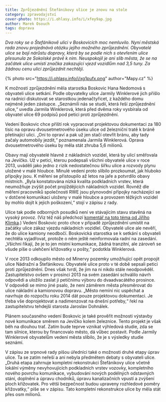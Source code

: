 ```yaml
---
title: Zprůjezdnění Štefánikovy ulice je znovu na stole
category: zpravodajství
cover-photo: https://i.ohlasy.info/i/xfey9ap.jpg
author: Marek Osouch
tags: doprava
---
```


*Dva roky se o Štefánikově ulici v Boskovicích moc nemluvilo. Nyní městská rada znovu projednává otázku jejího možného zprůjezdnění. Obyvatelé ulice se bojí nárůstu dopravy, která by se podle nich s otevřením ulice přesunula ze Sokolské právě k nim. Neuspokojil je ani slib města, že se na začátek ulice umístí značka zakazující vjezd vozidlům nad 3,5 tuny. Za žádnou cenu ulici zprůjezdnit nechtějí.*

{% photo src="https://i.ohlasy.info/i/xg1pufx.png" author="Mapy.cz" %}

K možnosti zprůjezdnění měla starostka Boskovic Hana Nedomová s obyvateli ulice setkání. Podle obyvatelky ulice Jarmily Winklerové jich přišlo na radnici diskutovat se starostkou jedenačtyřicet, z každého domu nejméně jeden zástupce. „Seznámili nás se studií, která řeší zprůjezdnění ulice,“ uvedla Jarmila Winklerová, která před dvěma roky vysbírala od obyvatel ulice 69 podpisů pod petici proti zprůjezdnění.

Vedení Boskovic chce příští rok vypracovat projektovou dokumentaci za 180 tisíc na opravu dvousetmetrového úseku ulice od železniční tratě k bráně přetínající ulici. „Oni to opraví a pak už jen stačí otevřít bránu, aby tady začaly automobily jezdit,“ poznamenala Jarmila Winklerová. Oprava dvousetmetrového úseku by měla stát zhruba 5,6 milionů.

Obavy mají obyvatelé hlavně z nákladních vozidel, která by ulicí směřovala na Jevíčko. Už v petici, kterou podepsali všichni obyvatelé ulice v roce 2013, uváděli jako jedno z rizik nedostatečnou šířku ulice a rozvody plynu uložené v malé hloubce. Minulé vedení proto slíbilo prozkoumat, jak hluboko přípojky jsou. K měření se přistoupilo až letos na jaře a potvrdilo obavy místních. „Byla konstatována nízká kvalita podkladních vrstev, která neumožňuje zvýšit počet projíždějících nákladních vozidel. Rovněž dle měření pracovníků společnosti RWE jsou plynovodní přípojky nacházející se v dotčené komunikaci uloženy v malé hloubce a provozem těžkých vozidel by mohlo dojít k jejich poškození,“ stojí v zápisu z rady.

Ulice tak podle odborných posudků není ve stávajícím stavu stavěná na vysoký provoz. (Viz též náš předchozí [komentář na toto téma od Jiřího Klimka](/clanky/2015/03/zprujezdneni-stefanikovy.html).) Vedení Boskovic proto chce v případě zprůjezdnění umístit na začátky ulice zákaz vjezdu nákladních vozidlel. Obyvatelé ulice ale nevěří, že do ulice kamiony neodbočí. Boskovická starostka se k setkání s obyvateli nechtěla vyjadřovat, protože o něm ještě neinformovala radní na zasedání. „Všichni říkají, že je to jen místní komunikace, žádná tranzitní, ale zároveň se všude píše o ulehčení křižovatky u pošty,“ podotkla Winklerová.

V roce 2013 odkoupilo město od Minervy pozemky umožňující opět propojit ulice Nádražní a Štefánikovu. Obyvatelé ulice proto v té době sepsali petici proti zprůjezdnění. Dnes však tvrdí, že jim na ni nikdo stále neodpověděl. Zastupitelstvo ovšem v prosinci 2013 na svém zasedání schválilo návrh odpovědi a uložilo zaslat ji petičnímu výboru do dvaadvacátého prosince. V odpovědi se mimo jiné psalo, že není záměrem města přesměrovat do ulice nákladní a kamionovou dopravu. „Město nemíní nic uspěchat a navrhuje do rozpočtu roku 2014 dát pouze projektovou dokumentaci. Je třeba vše doprojektovat a nadimenzovat na dnešní potřeby,“ řekl na zastupitelstvu tehdejší starosta Jaroslav Dohnálek.

Plánem současného vedení Boskovic je také prověřit možnosti výstavby nové komunikace směrem na Jevíčko kolem železnice. Tento projekt je však běh na dlouhou trať. Zatím bude teprve vznikat výhledová studie, zda se tam silnice, kterou by financovalo město, dá vůbec postavit. Podle Jarmily Winklerové obyvatelům vedení města slíbilo, že je s výsledky studie seznámí.

V zápisu ze srpnové rady píšou úředníci také o možnosti druhé etapy úprav ulice. Ta se zatím neřeší a ani nebyla předmětem debaty s obyvateli ulice. „Druhá etapa zahrnuje kompletní rekonstrukci Štefánikovy ulice včetně lokální výměny nevyhovujících podkladních vrstev vozovky, kompletního nového povrchu komunikace, vybudování nových podélných odstavných stání, doplnění a úpravu chodníků, úpravu kanalizačních vpustí a zvýšení ploch křižovatek. Pro větší bezpečnost budou upraveny rozhledové poměry křižovatky,“ píše se v zápisu. Tato kompletní rekonstrukce ulice by měla stát přes osm milionů. 

